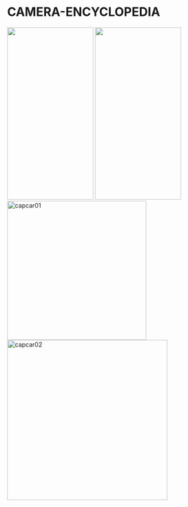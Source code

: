 # CAMERA-ENCYCLOPEDIA

<img src = "https://github.com/youngbin03/CAMERA-ENCYCLOPEDIA/assets/87307678/0200ff36-bd39-4f6d-9710-28c0072fd00b" width="200" height="400"/>
<img src = "https://github.com/youngbin03/CAMERA-ENCYCLOPEDIA/assets/87307678/2efa10e4-a023-4880-9a3a-aaf358c4683e" width="200" height="400"/>
<img width="323" alt="capcar01" src="https://github.com/youngbin03/CAMERA-ENCYCLOPEDIA/assets/87307678/0200ff36-bd39-4f6d-9710-28c0072fd00b">
<img width="372" alt="capcar02" src="https://github.com/youngbin03/CAMERA-ENCYCLOPEDIA/assets/87307678/2efa10e4-a023-4880-9a3a-aaf358c4683e">

